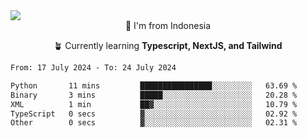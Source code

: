 
<img align = "center" src="https://readme-typing-svg.herokuapp.com?font=Fira+Code&size=25&pause=1000&color=00F713&center=true&vCenter=true&random=false&width=850&height=70&lines=Hi+There+%F0%9F%91%8B%2C+Im+Julian+Caesar;"/>
<br>

<div align = "center">
  📌 I'm from Indonesia
  
  🪴 Currently learning **Typescript, NextJS, and Tailwind**
</div>

<!--START_SECTION:waka-->

```txt
From: 17 July 2024 - To: 24 July 2024

Python       11 mins         ████████████████░░░░░░░░░   63.69 %
Binary       3 mins          █████░░░░░░░░░░░░░░░░░░░░   20.28 %
XML          1 min           ██▓░░░░░░░░░░░░░░░░░░░░░░   10.79 %
TypeScript   0 secs          ▓░░░░░░░░░░░░░░░░░░░░░░░░   02.92 %
Other        0 secs          ▓░░░░░░░░░░░░░░░░░░░░░░░░   02.31 %
```

<!--END_SECTION:waka-->
